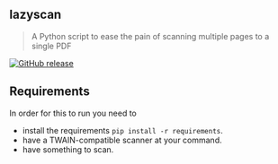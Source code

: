 ## lazyscan
> A Python script to ease the pain of scanning multiple pages to a single PDF

[![GitHub release](https://img.shields.io/github/release/BastiTee/lazyscan.svg?maxAge=2592000)](https://github.com/BastiTee/lazyscan/releases/tag/1.1.0)
## Requirements

In order for this to run you need to

* install the requirements `pip install -r requirements`.
* have a TWAIN-compatible scanner at your command.
* have something to scan.


